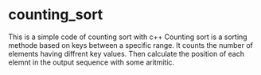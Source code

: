 # counting_sort
This is a simple code of counting sort with c++
Counting sort is a sorting methode based on keys between a specific range.
It counts the number of elements having diffrent key values. 
Then calculate the position of each elemnt in the output sequence with some aritmitic.

